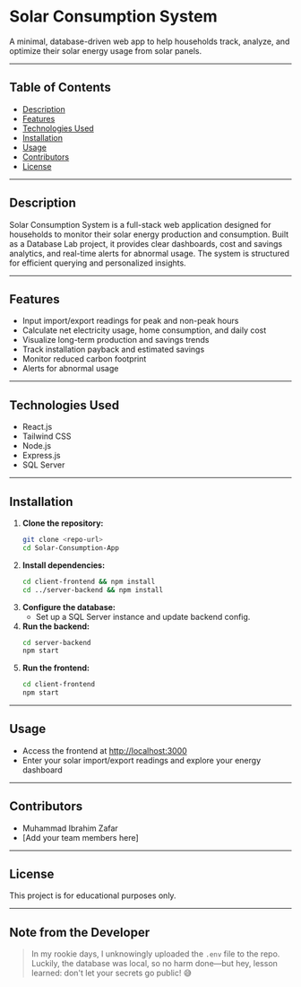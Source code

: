 # Solar Consumption System

A minimal, database-driven web app to help households track, analyze, and optimize their solar energy usage from solar panels.

---

## Table of Contents
- [Description](#description)
- [Features](#features)
- [Technologies Used](#technologies-used)
- [Installation](#installation)
- [Usage](#usage)
- [Contributors](#contributors)
- [License](#license)

---

## Description
Solar Consumption System is a full-stack web application designed for households to monitor their solar energy production and consumption. Built as a Database Lab project, it provides clear dashboards, cost and savings analytics, and real-time alerts for abnormal usage. The system is structured for efficient querying and personalized insights.

---

## Features
- Input import/export readings for peak and non-peak hours
- Calculate net electricity usage, home consumption, and daily cost
- Visualize long-term production and savings trends
- Track installation payback and estimated savings
- Monitor reduced carbon footprint
- Alerts for abnormal usage

---

## Technologies Used
- React.js
- Tailwind CSS
- Node.js
- Express.js
- SQL Server

---

## Installation
1. **Clone the repository:**
   ```bash
   git clone <repo-url>
   cd Solar-Consumption-App
   ```
2. **Install dependencies:**
   ```bash
   cd client-frontend && npm install
   cd ../server-backend && npm install
   ```
3. **Configure the database:**
   - Set up a SQL Server instance and update backend config.
4. **Run the backend:**
   ```bash
   cd server-backend
   npm start
   ```
5. **Run the frontend:**
   ```bash
   cd client-frontend
   npm start
   ```

---

## Usage
- Access the frontend at [http://localhost:3000](http://localhost:3000)
- Enter your solar import/export readings and explore your energy dashboard

---

## Contributors
- Muhammad Ibrahim Zafar
- [Add your team members here]

---

## License
This project is for educational purposes only.

---

## Note from the Developer
> In my rookie days, I unknowingly uploaded the `.env` file to the repo. Luckily, the database was local, so no harm done—but hey, lesson learned: don't let your secrets go public! 😅 
